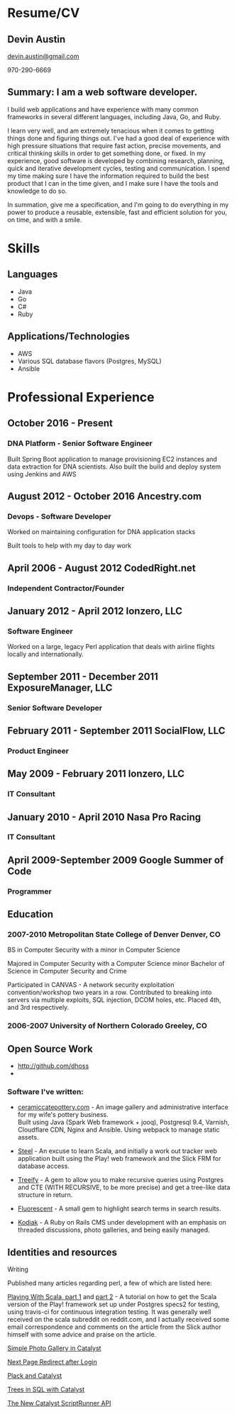 # Resume/CV

## Devin Austin

devin.austin@gmail.com

970-290-6669


## Summary: I am a web software developer.

I build web applications and have experience with many common frameworks in several different languages, including Java, Go, and Ruby.

I learn very well, and am extremely tenacious when it comes to getting things done and figuring things out.  I've had a good deal of experience with high pressure situations
that require fast action, precise movements, and critical thinking skills in order to get something done, or fixed.  In my experience, good software is developed by combining research, planning, quick and iterative development cycles, testing and communication.  I spend my time making sure I have the information required to build the best product that I can in the time given, and I make sure I have the tools and knowledge to do so.

In summation, give me a specification, and I'm going to do everything in my power to produce a reusable, extensible, fast and efficient solution for you, on time, and with a smile.

# Skills

## Languages

* Java
* Go
* C#
* Ruby

## Applications/Technologies

* AWS
* Various SQL database flavors (Postgres, MySQL)
* Ansible


# Professional Experience

## October 2016 - Present

### DNA Platform - Senior Software Engineer
Built Spring Boot application to manage provisioning EC2 instances and
data extraction for DNA scientists.  Also built the build and deploy
system using Jenkins and AWS


## August 2012 - October 2016 Ancestry.com

### Devops - Software Developer
Worked on maintaining configuration for DNA application stacks

Built tools to help with my day to day work

## April 2006  - August 2012 CodedRight.net

### Independent Contractor/Founder

## January 2012 - April 2012 Ionzero, LLC

### Software Engineer

Worked on a large, legacy Perl application that deals with airline flights locally and internationally.

## September 2011 - December 2011 ExposureManager, LLC

### Senior Software Developer

## February 2011 - September 2011 SocialFlow, LLC

### Product Engineer

## May 2009 - February 2011 Ionzero, LLC

### IT Consultant

## January 2010 - April 2010 Nasa Pro Racing

### IT Consultant

## April 2009-September 2009 Google Summer of Code

### Programmer

## Education

### 2007-2010 Metropolitan State College of Denver Denver, CO

BS in Computer Security with a minor in Computer Science

Majored in Computer Security with a Computer Science minor Bachelor of Science in Computer Security and Crime

Participated in CANVAS - A network security exploitation convention/workshop two years in a row. Contributed to breaking into servers via multiple exploits, SQL injection, DCOM holes, etc. Placed 4th, and 3rd respectively.

### 2006-2007 University of Northern Colorado Greeley, CO

## Open Source Work

* http://github.com/dhoss
* 
### Software I've written:

  * [ceramiccatepottery.com](http://www.ceramiccatepottery.com) - An image gallery and administrative interface for my wife's pottery business.  
                                                                  Built using Java (Spark Web framework + jooq), Postgresql 9.4, Varnish, Cloudflare CDN, Nginx and Ansible.  Using webpack to manage static assets.
                                                                  
  * [Steel](https://github.com/dhoss/steel) - An excuse to learn Scala, and initially a work out tracker web application built using the Play! web framework and the Slick FRM for database access.

  * [Treeify](https://rubygems.org/gems/treeify) - A gem to allow you to make recursive queries using Postgres and CTE (WITH RECURSIVE, to be more precise) and get a tree-like data structure in return.

  * [Fluorescent](https://rubygems.org/gems/fluorescent) - A small gem to highlight search terms in search results.
  
  * [Kodiak](https://github.com/dhoss/Kodiak) - A Ruby on Rails CMS under development with an emphasis on threaded discussions, photo galleries, and being easily managed.


## Identities and resources

Writing

Published many articles regarding perl, a few of which are listed here:

[Playing With Scala, part 1](http://stonecolddev.in/posts/playing-with-scala-building-a-small-web-app-with-play-2-4-play-slick-and-postgres) and [part 2](http://stonecolddev.in/posts/playing-with-scala-building-a-small-web-app-with-play-2-4-play-slick-and-postgres-part-2-testing) - A tutorial on how to get the Scala version of the Play! framework set up under Postgres specs2 for testing, using travis-ci for continuous integration testing.  It was generally well received on the scala subreddit on reddit.com, and I actually received some email correspondence and comments on the article from the Slick author himself with some advice and praise on the article.

[Simple Photo Gallery in Catalyst](http://www.catalystframework.org/calendar/2008/5)

[Next Page Redirect after Login](http://dev.catalyst.perl.org/wiki/wikicookbook/nextpageredirect)

[Plack and Catalyst](thttp://www.catalystframework.org/calendar/2009/23)

[Trees in SQL with Catalyst](http://www.catalystframework.org/calendar/2009/13)

[The New Catalyst ScriptRunner API](http://www.catalystframework.org/calendar/2009/7)

